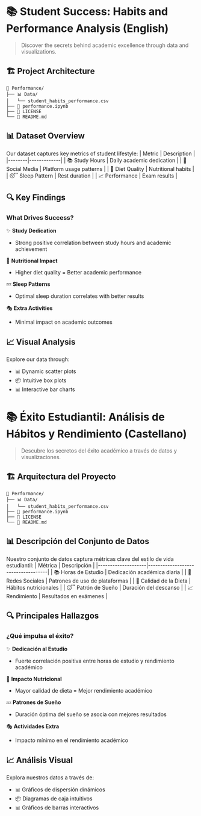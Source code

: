 # 📚 Student Success: Habits and Performance Analysis (English)

> Discover the secrets behind academic excellence through data and visualizations.

## 🏗️ Project Architecture
```
📁 Performance/
├── 📊 Data/
│   └── student_habits_performance.csv
├── 📓 performance.ipynb
├── 📜 LICENSE
└── 📖 README.md
```

## 📊 Dataset Overview

Our dataset captures key metrics of student lifestyle:
| Metric | Description |
|--------|-------------|
| 📚 Study Hours | Daily academic dedication |
| 📱 Social Media | Platform usage patterns |
| 🥗 Diet Quality | Nutritional habits |
| 😴 Sleep Pattern | Rest duration |
| 📈 Performance | Exam results |

## 🔍 Key Findings

### What Drives Success? 

✨ **Study Dedication**
- Strong positive correlation between study hours and academic achievement

🍎 **Nutritional Impact**
- Higher diet quality = Better academic performance

💤 **Sleep Patterns**
- Optimal sleep duration correlates with better results

🎭 **Extra Activities**
- Minimal impact on academic outcomes

## 📈 Visual Analysis

Explore our data through:
- 📊 Dynamic scatter plots
- 📦 Intuitive box plots
- 📊 Interactive bar charts




# 📚 Éxito Estudiantil: Análisis de Hábitos y Rendimiento (Castellano)

> Descubre los secretos del éxito académico a través de datos y visualizaciones.

## 🏗️ Arquitectura del Proyecto
```
📁 Performance/
├── 📊 Data/
│   └── student_habits_performance.csv
├── 📓 performance.ipynb
├── 📜 LICENSE
└── 📖 README.md
```


## 📊 Descripción del Conjunto de Datos

Nuestro conjunto de datos captura métricas clave del estilo de vida estudiantil:
| Métrica            | Descripción                        |
|--------------------|------------------------------------|
| 📚 Horas de Estudio | Dedicación académica diaria        |
| 📱 Redes Sociales   | Patrones de uso de plataformas     |
| 🥗 Calidad de la Dieta | Hábitos nutricionales          |
| 😴 Patrón de Sueño   | Duración del descanso             |
| 📈 Rendimiento      | Resultados en exámenes             |

## 🔍 Principales Hallazgos

### ¿Qué impulsa el éxito?

✨ **Dedicación al Estudio**  
- Fuerte correlación positiva entre horas de estudio y rendimiento académico

🍎 **Impacto Nutricional**  
- Mayor calidad de dieta = Mejor rendimiento académico

💤 **Patrones de Sueño**  
- Duración óptima del sueño se asocia con mejores resultados

🎭 **Actividades Extra**  
- Impacto mínimo en el rendimiento académico

## 📈 Análisis Visual

Explora nuestros datos a través de:
- 📊 Gráficos de dispersión dinámicos  
- 📦 Diagramas de caja intuitivos  
- 📊 Gráficos de barras interactivos


